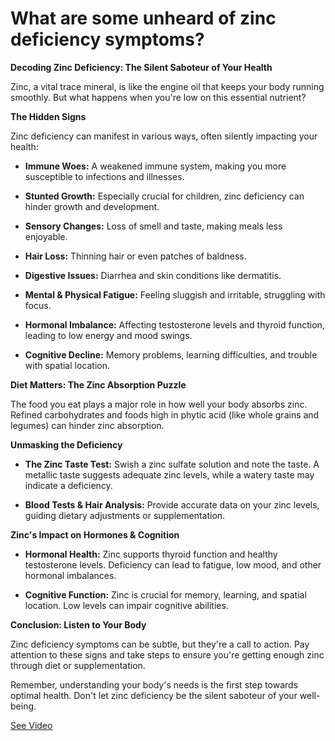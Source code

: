 # What are some unheard of zinc deficiency symptoms?

**Decoding Zinc Deficiency: The Silent Saboteur of Your Health**

Zinc, a vital trace mineral, is like the engine oil that keeps your body running smoothly. But what happens when you're low on this essential nutrient?

**The Hidden Signs**

Zinc deficiency can manifest in various ways, often silently impacting your health:

- **Immune Woes:** A weakened immune system, making you more susceptible to infections and illnesses.

- **Stunted Growth:** Especially crucial for children, zinc deficiency can hinder growth and development.

- **Sensory Changes:** Loss of smell and taste, making meals less enjoyable.

- **Hair Loss:** Thinning hair or even patches of baldness.

- **Digestive Issues:** Diarrhea and skin conditions like dermatitis.

- **Mental & Physical Fatigue:** Feeling sluggish and irritable, struggling with focus.

- **Hormonal Imbalance:** Affecting testosterone levels and thyroid function, leading to low energy and mood swings.

- **Cognitive Decline:** Memory problems, learning difficulties, and trouble with spatial location.

**Diet Matters: The Zinc Absorption Puzzle**

The food you eat plays a major role in how well your body absorbs zinc. Refined carbohydrates and foods high in phytic acid (like whole grains and legumes) can hinder zinc absorption.

**Unmasking the Deficiency**

- **The Zinc Taste Test:** Swish a zinc sulfate solution and note the taste. A metallic taste suggests adequate zinc levels, while a watery taste may indicate a deficiency.

- **Blood Tests & Hair Analysis:** Provide accurate data on your zinc levels, guiding dietary adjustments or supplementation.

**Zinc's Impact on Hormones & Cognition**

- **Hormonal Health:** Zinc supports thyroid function and healthy testosterone levels. Deficiency can lead to fatigue, low mood, and other hormonal imbalances.

- **Cognitive Function:** Zinc is crucial for memory, learning, and spatial location. Low levels can impair cognitive abilities.

**Conclusion: Listen to Your Body**

Zinc deficiency symptoms can be subtle, but they're a call to action. Pay attention to these signs and take steps to ensure you're getting enough zinc through diet or supplementation.

Remember, understanding your body's needs is the first step towards optimal health. Don't let zinc deficiency be the silent saboteur of your well-being.

 [See Video](https://www.youtube.com/embed/opipxOBhFQY)